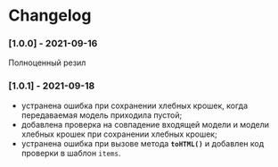 # Changelog

### [1.0.0] - 2021-09-16
Полноценный резил

### [1.0.1] - 2021-09-18
- устранена ошибка при сохранении хлебных крошек, когда передаваемая модель приходила пустой;
- добавлена проверка на совпадение входящей модели и модели хлебных крошек при сохранении хлебных крошек;
- устранена ошибка при вызове метода **`toHTML()`** и добавлен код проверки в шаблон `items`.
